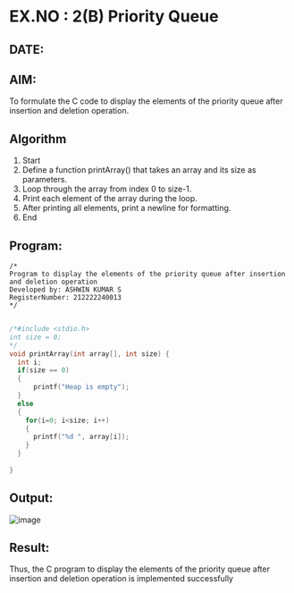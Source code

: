 # EX.NO : 2(B) Priority Queue
## DATE:
## AIM:
To formulate the C code to display the elements of the priority queue after insertion and deletion operation.

## Algorithm
1. Start 
2. Define a function printArray() that takes an array and its size as parameters. 
3. Loop through the array from index 0 to size-1. 
4. Print each element of the array during the loop. 
5. After printing all elements, print a newline for formatting. 
6. End    

## Program:
```
/*
Program to display the elements of the priority queue after insertion and deletion operation
Developed by: ASHWIN KUMAR S
RegisterNumber: 212222240013 
*/

```
```c

/*#include <stdio.h>
int size = 0;
*/
void printArray(int array[], int size) {
  int i;
  if(size == 0)
  {
      printf("Heap is empty");
  }
  else
  {
    for(i=0; i<size; i++)
    {
      printf("%d ", array[i]);
    }
  }
  
}

```
## Output:
![image](https://github.com/user-attachments/assets/367f4108-11e7-4413-a568-468ac097cb4e)



## Result:
Thus, the C program to display the elements of the priority queue after insertion and deletion operation is implemented successfully
